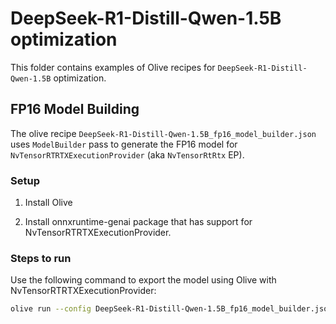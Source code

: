 # DeepSeek-R1-Distill-Qwen-1.5B optimization

This folder contains examples of Olive recipes for `DeepSeek-R1-Distill-Qwen-1.5B` optimization.

## FP16 Model Building

The olive recipe `DeepSeek-R1-Distill-Qwen-1.5B_fp16_model_builder.json` uses `ModelBuilder` pass to generate the FP16 model for `NvTensorRTRTXExecutionProvider` (aka `NvTensorRtRtx` EP).

### Setup

1. Install Olive 

2. Install onnxruntime-genai package that has support for NvTensorRTRTXExecutionProvider.

### Steps to run

Use the following command to export the model using Olive with NvTensorRTRTXExecutionProvider:

```bash
olive run --config DeepSeek-R1-Distill-Qwen-1.5B_fp16_model_builder.json
```